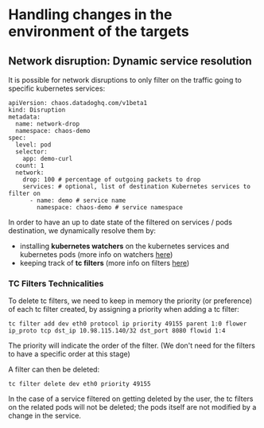 # Handling changes in the environment of the targets

## Network disruption: Dynamic service resolution

It is possible for network disruptions to only filter on the traffic going to specific kubernetes services:

```
apiVersion: chaos.datadoghq.com/v1beta1
kind: Disruption
metadata:
  name: network-drop
  namespace: chaos-demo
spec:
  level: pod
  selector:
    app: demo-curl
  count: 1
  network:
    drop: 100 # percentage of outgoing packets to drop
    services: # optional, list of destination Kubernetes services to filter on
      - name: demo # service name
        namespace: chaos-demo # service namespace
```

In order to have an up to date state of the filtered on services / pods destination, we dynamically resolve them by:
* installing **kubernetes watchers** on the kubernetes services and kubernetes pods (more info on watchers [here](https://kubernetes.io/docs/reference/using-api/api-concepts/#efficient-detection-of-changes))
* keeping track of **tc filters** (more info on filters [here](https://man7.org/linux/man-pages/man8/tc-flower.8.html))

### TC Filters Technicalities

To delete tc filters, we need to keep in memory the priority (or preference) of each tc filter created, by assigning a priority when adding a tc filter:

`tc filter add dev eth0 protocol ip priority 49155 parent 1:0 flower ip_proto tcp dst_ip 10.98.115.140/32 dst_port 8080 flowid 1:4`

The priority will indicate the order of the filter. (We don't need for the filters to have a specific order at this stage)

A filter can then be deleted:

`tc filter delete dev eth0 priority 49155`

In the case of a service filtered on getting deleted by the user, the tc filters on the related pods will not be deleted; the pods itself are not modified by a change in the service.
